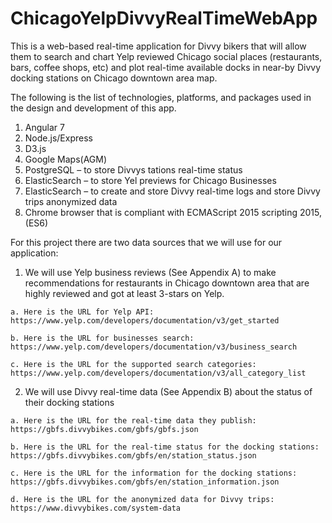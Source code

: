 # ChicagoYelpDivvyRealTimeWebApp

This is a web-based real-time application for Divvy bikers that will allow them to search and chart Yelp reviewed Chicago social places (restaurants, bars, coffee shops, etc) and plot real-time available docks in near-by Divvy docking stations on Chicago downtown area map.

The following is the list of technologies, platforms, and packages used in the design and development of this app.
  1. Angular 7
  2. Node.js/Express
  3. D3.js
  4. Google Maps(AGM)
  5. PostgreSQL – to store Divvys tations real-time status
  6. ElasticSearch – to store Yel previews for Chicago Businesses
  7. ElasticSearch – to create and store Divvy real-time logs and store Divvy trips anonymized data
  8. Chrome browser that is compliant with ECMAScript 2015 scripting 2015, (ES6)
   
For this project there are two data sources that we will use for our application:
  1. We will use Yelp business reviews (See Appendix A) to make recommendations for restaurants in Chicago downtown area that are highly reviewed and got at least 3-stars on Yelp.
  
    a. Here is the URL for Yelp API:
    https://www.yelp.com/developers/documentation/v3/get_started
    
    b. Here is the URL for businesses search:
    https://www.yelp.com/developers/documentation/v3/business_search
    
    c. Here is the URL for the supported search categories:
    https://www.yelp.com/developers/documentation/v3/all_category_list

  2. We will use Divvy real-time data (See Appendix B) about the status of their docking stations
  
    a. Here is the URL for the real-time data they publish:
    https://gbfs.divvybikes.com/gbfs/gbfs.json
    
    b. Here is the URL for the real-time status for the docking stations:
    https://gbfs.divvybikes.com/gbfs/en/station_status.json
    
    c. Here is the URL for the information for the docking stations:
    https://gbfs.divvybikes.com/gbfs/en/station_information.json
    
    d. Here is the URL for the anonymized data for Divvy trips:
    https://www.divvybikes.com/system-data
